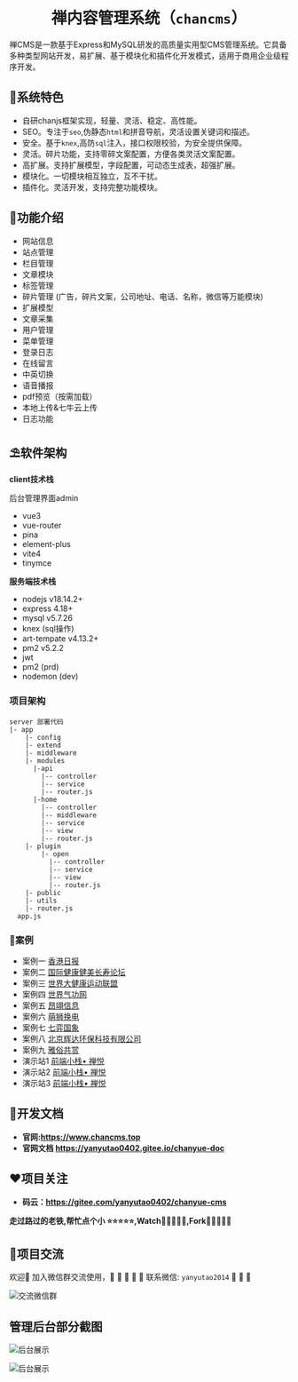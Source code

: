 # <center>禅内容管理系统（`chancms`）</center>

禅CMS是一款基于Express和MySQL研发的高质量实用型CMS管理系统。它具备多种类型网站开发，易扩展、基于模块化和插件化开发模式，适用于商用企业级程序开发。

## 🌈系统特色

* 自研chanjs框架实现，轻量、灵活、稳定、高性能。
* SEO。专注于`seo`,伪静态`html`和拼音导航，灵活设置关键词和描述。
* 安全。基于`knex`,高防`sql`注入，接口权限校验，为安全提供保障。
* 灵活。碎片功能，支持零碎文案配置，方便各类灵活文案配置。
* 高扩展。支持扩展模型，字段配置，可动态生成表，超强扩展。
* 模块化。一切模块相互独立，互不干扰。
* 插件化。灵活开发，支持完整功能模块。

## 🚧功能介绍

* 网站信息
* 站点管理
* 栏目管理
* 文章模块
* 标签管理
* 碎片管理 (广告，碎片文案，公司地址、电话、名称，微信等万能模块)
* 扩展模型
* 文章采集
* 用户管理
* 菜单管理
* 登录日志
* 在线留言
* 中英切换
* 语音播报
* pdf预览（按需加载）
* 本地上传&七牛云上传
* 日志功能

## ⛱️软件架构

**client技术栈**

后台管理界面admin

* vue3
* vue-router
* pina
* element-plus
* vite4
* tinymce
  
**服务端技术栈**

* nodejs v18.14.2+
* express 4.18+
* mysql v5.7.26
* knex (sql操作)
* art-tempate v4.13.2+
* pm2   v5.2.2
* jwt  
* pm2 (prd)
* nodemon (dev)
  
### 项目架构

```
server 部署代码
|- app
    |- config
    |- extend 
    |- middleware 
    |- modules
      |-api 
        |-- controller
        |-- service
        |-- router.js
      |-home 
        |-- controller
        |-- middleware
        |-- service
        |-- view
        |-- router.js
    |- plugin 
        |- open
          |-- controller
          |-- service
          |-- view
          |-- router.js
    |- public
    |- utils
    |- router.js
  app.js
  ```

### 🍅️案例

* 案例一 [香港日报](http://www.hongkongdaily.net/)
* 案例二 [国际健康健美长寿论坛](http://www.internationjms.cn/)
* 案例三 [世界大健康运动联盟](http://www.worldhealthgames.com/)
* 案例四 [世界气功网](http://www.shijieqigong.com/)
* 案例五 [昂翊信息](http://www.angyi-iot.com/)
* 案例六 [萌狮换电](http://www.51mshd.com/)
* 案例七 [七弈国象](https://doc.7yi.link/)
* 案例八 [北京辉达环保科技有限公司](http://www.huidaep.com/)
* 案例九 [雅俗共赏](http://www.cqsmservices.cn/)
* 演示站1 [前端小栈• 禅悦](https://www.nuodefangchan.com/)
* 演示站2 [前端小栈• 禅悦](http://chanyue.zhanhongzhu.top/)
* 演示站3 [前端小栈• 禅悦](http://122.112.172.87:81/)

## 👵开发文档

* **官网:<https://www.chancms.top>**
* **官网文档 <https://yanyutao0402.gitee.io/chanyue-doc>**

## ❤️项目关注

* **码云：<https://gitee.com/yanyutao0402/chanyue-cms>**

 **走过路过的老铁,帮忙点个小 ⭐⭐⭐⭐⭐,Watch🤝🤝🤝🤝🤝,Fork🙏🙏🙏🙏🙏**

## 👴项目交流

 欢迎💝
 加入微信群交流使用，🧒 👧 👱  🧔 👴
 联系微信: `yanyutao2014` 🍇 🍋 🍌

![交流微信群](https://gitee.com/yanyutao0402/chanyue-cms/raw/master/server/app/public/template/default/img/wechat-group.jpg)

## 管理后台部分截图

![后台展示](https://gitee.com/yanyutao0402/chanyue-cms/raw/master/server/app/public/template/default/img/info.png)

![后台展示](https://gitee.com/yanyutao0402/chanyue-cms/raw/master/server/app/public/template/default/img/article.png)
